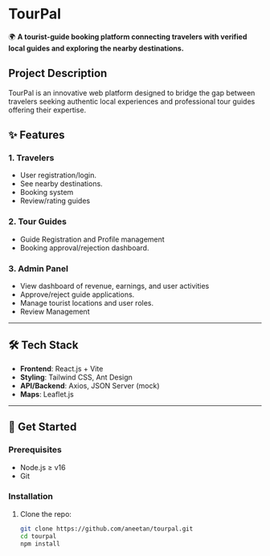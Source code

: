 # TourPal 

🌍 **A tourist-guide booking platform connecting travelers with verified local guides and exploring the nearby destinations.**  

## Project Description  
TourPal is an innovative web platform designed to bridge the gap between travelers seeking authentic local experiences and professional tour guides offering their expertise. 

## ✨ Features  
### **1. Travelers**  
- User registration/login.    
- See nearby destinations.  
- Booking system
- Review/rating guides

### **2. Tour Guides**  
- Guide Registration and Profile management  
- Booking approval/rejection dashboard.  

### **3. Admin Panel**  
- View dashboard of revenue, earnings, and user activities  
- Approve/reject guide applications.  
- Manage tourist locations and user roles.
- Review Management

---

## 🛠 Tech Stack  
- **Frontend**: React.js + Vite  
- **Styling**: Tailwind CSS, Ant Design  
- **API/Backend**: Axios, JSON Server (mock)  
- **Maps**: Leaflet.js    

---

## 🚀 Get Started  
### Prerequisites  
- Node.js ≥ v16  
- Git  

### Installation  
1. Clone the repo:  
   ```bash
   git clone https://github.com/aneetan/tourpal.git
   cd tourpal
   npm install
